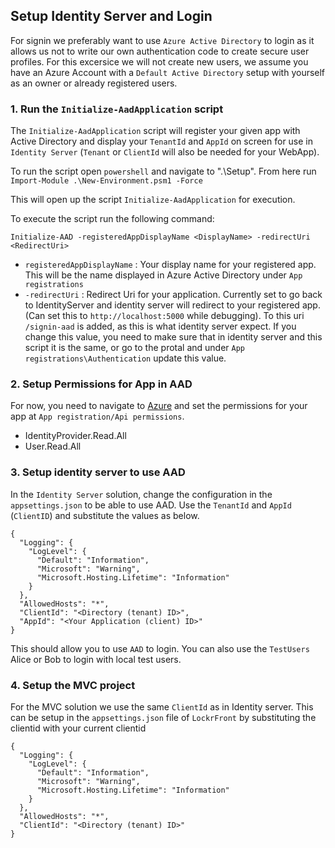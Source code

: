 ## Setup Identity Server and Login

For signin we preferably want to use `Azure Active Directory` to login as it allows us not to write our own authentication code to create secure user profiles. For this excersice we will not create new users, we assume you have an Azure Account with a `Default Active Directory` setup with yourself as an owner or already registered users. 

### 1. Run the `Initialize-AadApplication` script

The `Initialize-AadApplication` script will register your given app with Active Directory and display your `TenantId` and `AppId` on screen for use in `Identity Server` (`Tenant` or `ClientId` will also be needed for your WebApp). 

To run the script open `powershell` and navigate to ".\Setup". From here run `Import-Module .\New-Environment.psm1 -Force`

This will open up the script `Initialize-AadApplication` for execution. 

To execute the script run the following command:

``` 
Initialize-AAD -registeredAppDisplayName <DisplayName> -redirectUri <RedirectUri> 
```

- `registeredAppDisplayName` : Your display name for your registered app. This will be the name displayed in Azure Active Directory under `App registrations`
- `-redirectUri` : Redirect Uri for your application. Currently set to go back to IdentityServer and identity server will redirect to your registered app. (Can set this to `http://localhost:5000` while debugging). To this uri `/signin-aad` is added, as this is what identity server expect. If you change this value, you need to make sure that in identity server and this script it is the same, or go to the protal and under `App registrations\Authentication` update this value.

### 2. Setup Permissions for App in AAD

For now, you need to navigate to [Azure](https://portal.azure.com/) and set the permissions for your app at `App registration/Api permissions`.

- IdentityProvider.Read.All
- User.Read.All

### 3. Setup identity server to use AAD

In the `Identity Server` solution, change the configuration in the `appsettings.json` to be able to use AAD. Use the `TenantId` and `AppId` (`ClientID`) and substitute the values as below. 

```
{
  "Logging": {
    "LogLevel": {
      "Default": "Information",
      "Microsoft": "Warning",
      "Microsoft.Hosting.Lifetime": "Information"
    }
  },
  "AllowedHosts": "*",
  "ClientId": "<Directory (tenant) ID>",
  "AppId": "<Your Application (client) ID>"
}
```

This should allow you to use `AAD` to login. You can also use the `TestUsers` Alice or Bob to login with local test users. 

### 4. Setup the MVC project

For the MVC solution we use the same `ClientId` as in Identity server. This can be setup in the `appsettings.json` file of `LockrFront` by substituting the clientid with your current clientid

```
{
  "Logging": {
    "LogLevel": {
      "Default": "Information",
      "Microsoft": "Warning",
      "Microsoft.Hosting.Lifetime": "Information"
    }
  },
  "AllowedHosts": "*",
  "ClientId": "<Directory (tenant) ID>"
}
```